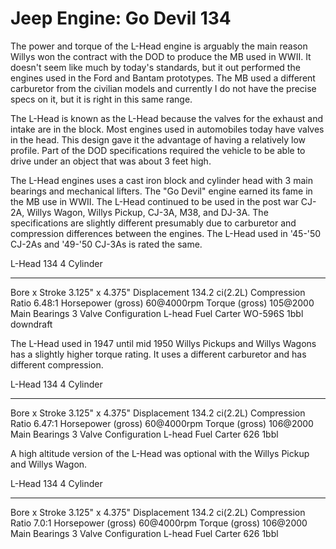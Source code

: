 # Jeep Engine: Go Devil 134

The power and torque of the L-Head engine is arguably the main reason Willys won the contract with the DOD to produce the MB used in WWII. It doesn\'t seem like much by today\'s standards, but it out performed the engines used in the Ford and Bantam prototypes. The MB used a different carburetor from the civilian models and currently I do not have the precise specs on it, but it is right in this same range.

The L-Head is known as the L-Head because the valves for the exhaust and intake are in the block. Most engines used in automobiles today have valves in the head. This design gave it the advantage of having a relatively low profile. Part of the DOD specifications required the vehicle to be able to drive under an object that was about 3 feet high.

The L-Head engines uses a cast iron block and cylinder head with 3 main bearings and mechanical lifters. The \"Go Devil\" engine earned its fame in the MB use in WWII. The L-Head continued to be used in the post war CJ-2A, Willys Wagon, Willys Pickup, CJ-3A, M38, and DJ-3A. The specifications are slightly different presumably due to carburetor and compression differences between the engines. The L-Head used in \'45-\'50 CJ-2As and \'49-\'50 CJ-3As is rated the same.

  L-Head 134 4 Cylinder   
  ----------------------- -------------------------------
  Bore x Stroke           3.125\" x 4.375\"
  Displacement            134.2 ci(2.2L)
  Compression Ratio       6.48:1
  Horsepower (gross)      60@4000rpm
  Torque (gross)          105@2000
  Main Bearings           3
  Valve Configuration     L-head
  Fuel                    Carter WO-596S 1bbl downdraft

The L-Head used in 1947 until mid 1950 Willys Pickups and Willys Wagons has a slightly higher torque rating. It uses a different carburetor and has different compression.

  L-Head 134 4 Cylinder   
  ----------------------- -------------------
  Bore x Stroke           3.125\" x 4.375\"
  Displacement            134.2 ci(2.2L)
  Compression Ratio       6.47:1
  Horsepower (gross)      60@4000rpm
  Torque (gross)          106@2000
  Main Bearings           3
  Valve Configuration     L-head
  Fuel                    Carter 626 1bbl

A high altitude version of the L-Head was optional with the Willys Pickup and Willys Wagon.

  L-Head 134 4 Cylinder   
  ----------------------- -------------------
  Bore x Stroke           3.125\" x 4.375\"
  Displacement            134.2 ci(2.2L)
  Compression Ratio       7.0:1
  Horsepower (gross)      60@4000rpm
  Torque (gross)          106@2000
  Main Bearings           3
  Valve Configuration     L-head
  Fuel                    Carter 626 1bbl
